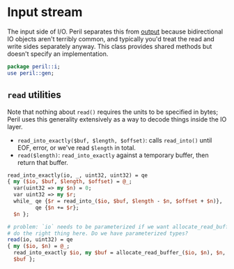 # Input stream
The input side of I/O. Peril separates this from [output](o.md#) because
bidirectional IO objects aren't terribly common, and typically you'd treat the
read and write sides separately anyway. This class provides shared methods but
doesn't specify an implementation.

```perl
package peril::i;
use peril::gen;
```

## `read` utilities
Note that nothing about `read()` requires the units to be specified in bytes;
Peril uses this generality extensively as a way to decode things inside the IO
layer.

- `read_into_exactly($buf, $length, $offset)`: calls `read_into()` until EOF,
  error, or we've read `$length` in total.
- `read($length)`: `read_into_exactly` against a temporary buffer, then return
  that buffer.

```perl
read_into_exactly(io, _, uint32, uint32) = qe
{ my ($io, $buf, $length, $offset) = @_;
  var(uint32 => my $n) = 0;
  var uint32 => my $r;
  while_ qe {$r = read_into_($io, $buf, $length - $n, $offset + $n)},
         qe {$n += $r};
  $n };

# problem: `io` needs to be parameterized if we want allocate_read_buffer_ to
# do the right thing here. Do we have parameterized types?
read(io, uint32) = qe
{ my ($io, $n) = @_;
  read_into_exactly $io, my $buf = allocate_read_buffer_($io, $n), $n, 0;
  $buf };
```
